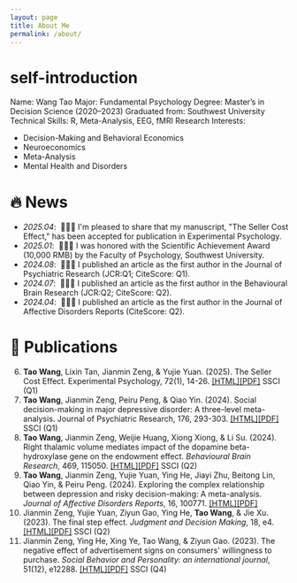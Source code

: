 ```yaml
---
layout: page
title: About Me
permalink: /about/
---
```


# self-introduction

Name: Wang Tao
Major: Fundamental Psychology
Degree: Master’s in Decision Science (2020–2023)
Graduated from: Southwest University
Technical Skills: R, Meta-Analysis, EEG, fMRI
Research Interests: 
- Decision-Making and Behavioral Economics 
- Neuroeconomics
- Meta-Analysis
- Mental Health and Disorders


# 🔥 News

- *2025.04*: &nbsp;🎉🎉🎉 I'm pleased to share that my manuscript, "The Seller Cost Effect," has been accepted for publication in Experimental Psychology.
- *2025.01*: &nbsp;🎉🎉🎉 I was honored with the Scientific Achievement Award (10,000 RMB) by the Faculty of Psychology, Southwest University.
- *2024.08*: &nbsp;🎉🎉🎉 I published an article as the first author in the Journal of Psychiatric Research (JCR:Q1; CiteScore: Q1). 
- *2024.07*: &nbsp;🎉🎉🎉 I published an article as the first author in the Behavioural Brain Research (JCR:Q2; CiteScore: Q2).
- *2024.04*: &nbsp;🎉🎉🎉 I published an article as the first author in the Journal of Affective Disorders Reports (CiteScore: Q2).


# 📝 Publications
6. **Tao Wang**, Lixin Tan, Jianmin Zeng, & Yujie Yuan. (2025). The Seller Cost Effect. Experimental Psychology, 72(1), 14-26. [[HTML]]((https://doi.org/https://doi.org/10.1016/j.jpsychires.2024.06.026))[[PDF]](/pdf/Wangt-2025-05.pdf) SSCI (Q1)
5.  **Tao Wang**, Jianmin Zeng, Peiru Peng, & Qiao Yin. (2024). Social decision-making in major depressive disorder: A three-level meta-analysis. Journal of Psychiatric Research, 176, 293-303. [[HTML]](https://doi.org/https://doi.org/10.1016/j.jpsychires.2024.06.026)[[PDF]](/pdf/Wangt-2024-06.pdf) SSCI (Q1)
4.  **Tao Wang**, Jianmin Zeng, Weijie Huang, Xiong Xiong, & Li Su. (2024). Right thalamic volume mediates impact of the dopamine beta-hydroxylase gene on the endowment effect. *Behavioural Brain Research*, 469, 115050. [[HTML]](https://doi.org/https://doi.org/10.1016/j.bbr.2024.115050)[[PDF]](/pdf/WangT-2024-05.pdf) SSCI (Q2)
3.  **Tao Wang**, Jianmin Zeng, Yujie Yuan, Ying He, Jiayi Zhu, Beitong Lin, Qiao Yin, & Peiru Peng. (2024). Exploring the complex relationship between depression and risky decision-making: A meta-analysis. *Journal of Affective Disorders Reports*, 16, 100771.  [[HTML]](https://doi.org/https://doi.org/10.1016/j.jadr.2024.100771)[[PDF]](/pdf/WangT-2024-04.pdf)
2.  Jianmin Zeng, Yujie Yuan, Ziyun Gao, Ying He, **Tao Wang**, & Jie Xu. (2023). The final step effect. *Judgment and Decision Making*, 18, e4.  [[HTML]](https://doi.org/10.1017/jdm.2022.4)[[PDF]](/pdf/YuanYJ-2023-06.pdf) SSCI (Q2)
1.  Jianmin Zeng, Ying He, Xing Ye, Tao Wang, & Ziyun Gao. (2023). The negative effect of advertisement signs on consumers' willingness to purchase. *Social Behavior and Personality: an international journal*, 51(12), e12288. [[HTML]](https://doi.org/10.2224/sbp.12288)[[PDF]](/pdf/HeY-2023-12.pdf) SSCI (Q4)

